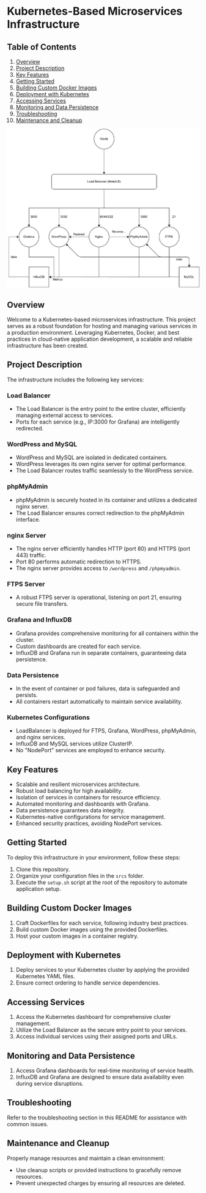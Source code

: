 # Kubernetes-Based Microservices Infrastructure

## Table of Contents
1. [Overview](#overview)
2. [Project Description](#project-description)
3. [Key Features](#key-features)
4. [Getting Started](#getting-started)
5. [Building Custom Docker Images](#building-custom-docker-images)
6. [Deployment with Kubernetes](#deployment-with-kubernetes)
7. [Accessing Services](#accessing-services)
8. [Monitoring and Data Persistence](#monitoring-and-data-persistence)
9. [Troubleshooting](#troubleshooting)
10. [Maintenance and Cleanup](#maintenance-and-cleanup)

![kubernetes](kubernetes.png)

## Overview
Welcome to a Kubernetes-based microservices infrastructure. This project serves as a robust foundation for hosting and managing various services in a production environment. Leveraging Kubernetes, Docker, and best practices in cloud-native application development, a scalable and reliable infrastructure has been created.

## Project Description
The infrastructure includes the following key services:

### Load Balancer
- The Load Balancer is the entry point to the entire cluster, efficiently managing external access to services.
- Ports for each service (e.g., IP:3000 for Grafana) are intelligently redirected.

### WordPress and MySQL
- WordPress and MySQL are isolated in dedicated containers.
- WordPress leverages its own nginx server for optimal performance.
- The Load Balancer routes traffic seamlessly to the WordPress service.

### phpMyAdmin
- phpMyAdmin is securely hosted in its container and utilizes a dedicated nginx server.
- The Load Balancer ensures correct redirection to the phpMyAdmin interface.

### nginx Server
- The nginx server efficiently handles HTTP (port 80) and HTTPS (port 443) traffic.
- Port 80 performs automatic redirection to HTTPS.
- The nginx server provides access to `/wordpress` and `/phpmyadmin`.

### FTPS Server
- A robust FTPS server is operational, listening on port 21, ensuring secure file transfers.

### Grafana and InfluxDB
- Grafana provides comprehensive monitoring for all containers within the cluster.
- Custom dashboards are created for each service.
- InfluxDB and Grafana run in separate containers, guaranteeing data persistence.

### Data Persistence
- In the event of container or pod failures, data is safeguarded and persists.
- All containers restart automatically to maintain service availability.

### Kubernetes Configurations
- LoadBalancer is deployed for FTPS, Grafana, WordPress, phpMyAdmin, and nginx services.
- InfluxDB and MySQL services utilize ClusterIP.
- No "NodePort" services are employed to enhance security.

## Key Features
- Scalable and resilient microservices architecture.
- Robust load balancing for high availability.
- Isolation of services in containers for resource efficiency.
- Automated monitoring and dashboards with Grafana.
- Data persistence guarantees data integrity.
- Kubernetes-native configurations for service management.
- Enhanced security practices, avoiding NodePort services.

## Getting Started
To deploy this infrastructure in your environment, follow these steps:

1. Clone this repository.
2. Organize your configuration files in the `srcs` folder.
3. Execute the `setup.sh` script at the root of the repository to automate application setup.

## Building Custom Docker Images
1. Craft Dockerfiles for each service, following industry best practices.
2. Build custom Docker images using the provided Dockerfiles.
3. Host your custom images in a container registry.

## Deployment with Kubernetes
1. Deploy services to your Kubernetes cluster by applying the provided Kubernetes YAML files.
2. Ensure correct ordering to handle service dependencies.

## Accessing Services
1. Access the Kubernetes dashboard for comprehensive cluster management.
2. Utilize the Load Balancer as the secure entry point to your services.
3. Access individual services using their assigned ports and URLs.

## Monitoring and Data Persistence
1. Access Grafana dashboards for real-time monitoring of service health.
2. InfluxDB and Grafana are designed to ensure data availability even during service disruptions.

## Troubleshooting
Refer to the troubleshooting section in this README for assistance with common issues.

## Maintenance and Cleanup
Properly manage resources and maintain a clean environment:
- Use cleanup scripts or provided instructions to gracefully remove resources.
- Prevent unexpected charges by ensuring all resources are deleted.
